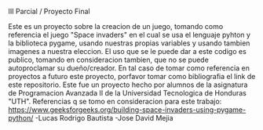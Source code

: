 III Parcial / Proyecto Final

Este es un proyecto sobre la creacion de un juego, tomando como referencia el juego "Space invaders" en el cual se usa el lenguaje pyhton y la biblioteca pygame, usando nuestras propias variables y usando tambien imagenes a nuestra eleccion.
El uso que se le puede dar a este codigo es publico, tomando en consideracion tambien, que no se puede autoproclamar su dueño/creador. En tal caso de tomar como referencia en proyectos a futuro este proyecto, porfavor tomar como bibliografia el link de este repositorio.
Este fue un proyecto hecho por alumnos de la asignatura de Programacion Avanzada II de la Universidad Tecnologica de Honduras "UTH".
Referencias q se tomo en consideracion para este trabajo: https://www.geeksforgeeks.org/building-space-invaders-using-pygame-python/
-Lucas Rodrigo Bautista
-Jose David Mejia